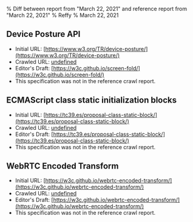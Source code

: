% Diff between report from "March 22, 2021" and reference report from "March 22, 2021"
% Reffy
% March 22, 2021

## Device Posture API

- Initial URL: [https://www.w3.org/TR/device-posture/](https://www.w3.org/TR/device-posture/)
- Crawled URL: [undefined](undefined)
- Editor's Draft: [https://w3c.github.io/screen-fold/](https://w3c.github.io/screen-fold/)
- This specification was not in the reference crawl report.


## ECMAScript class static initialization blocks

- Initial URL: [https://tc39.es/proposal-class-static-block/](https://tc39.es/proposal-class-static-block/)
- Crawled URL: [undefined](undefined)
- Editor's Draft: [https://tc39.es/proposal-class-static-block/](https://tc39.es/proposal-class-static-block/)
- This specification was not in the reference crawl report.


## WebRTC Encoded Transform

- Initial URL: [https://w3c.github.io/webrtc-encoded-transform/](https://w3c.github.io/webrtc-encoded-transform/)
- Crawled URL: [undefined](undefined)
- Editor's Draft: [https://w3c.github.io/webrtc-encoded-transform/](https://w3c.github.io/webrtc-encoded-transform/)
- This specification was not in the reference crawl report.


